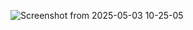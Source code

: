 ![Screenshot from 2025-05-03 10-25-05](https://github.com/user-attachments/assets/2d113435-29d8-4cc0-be86-ea8de398792e)
